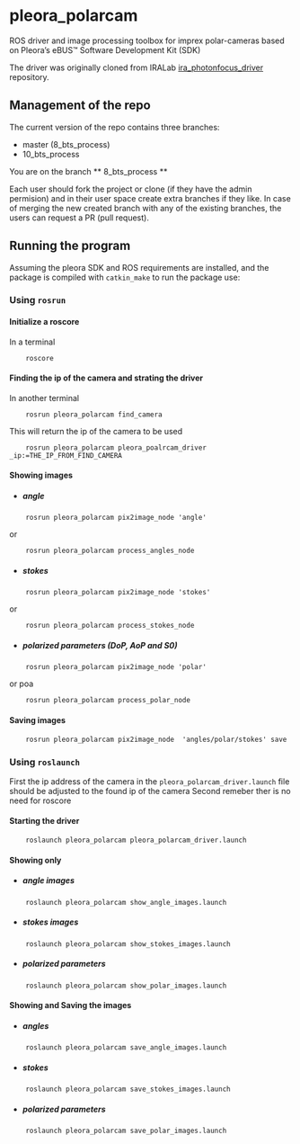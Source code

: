 # pleora_polarcam

ROS driver and image processing toolbox for imprex polar-cameras based on Pleora’s eBUS™ Software Development Kit (SDK)

The driver was originally cloned from IRALab [ira_photonfocus_driver](
https://github.com/iralabdisco/ira_photonfocus_driver.git) repository. 

## Management of the repo 
The current version of the repo contains three branches: 

* master (8_bts_process)
* 10_bts_process

You are on the branch ** 8_bts_process **

Each user should fork the project or clone (if they have the admin permision) and in their user space create extra branches if they like.
In case of merging the new created branch with any of the existing branches, the users can request a PR (pull request). 

## Running the program

Assuming the pleora SDK and ROS requirements are installed, and the package is compiled with `catkin_make` to run the package use: 

### Using `rosrun`

#### Initialize a roscore
In a terminal 
```
	roscore 
```


#### Finding the ip of the camera and strating the driver
In another terminal
```
	rosrun pleora_polarcam find_camera

``` 
This will return the ip of the camera to be used 

```
	rosrun pleora_polarcam pleora_poalrcam_driver _ip:=THE_IP_FROM_FIND_CAMERA

```

#### Showing images 
* ##### angle  
	
```
	rosrun pleora_polarcam pix2image_node 'angle'
```
or 

```
	rosrun pleora_polarcam process_angles_node 

```

* ##### stokes

``` 
	rosrun pleora_polarcam pix2image_node 'stokes'

``` 
or

``` 
	rosrun pleora_polarcam process_stokes_node

```

* ##### polarized parameters (DoP, AoP and S0) 

```
	rosrun pleora_polarcam pix2image_node 'polar'

```
or poa

```
	rosrun pleora_polarcam process_polar_node 

```
#### Saving images
```
	rosrun pleora_polarcam pix2image_node  'angles/polar/stokes' save

```

### Using `roslaunch`

First the ip address of the camera in the `pleora_polarcam_driver.launch` file should be adjusted to the found ip of the camera
Second remeber ther is no need for roscore 

#### Starting the driver 
```
	roslaunch pleora_polarcam pleora_polarcam_driver.launch

```

#### Showing only 

* ##### angle images
```
	roslaunch pleora_polarcam show_angle_images.launch

``` 
* ##### stokes images
```
	roslaunch pleora_polarcam show_stokes_images.launch

``` 
* ##### polarized parameters
```
	roslaunch pleora_polarcam show_polar_images.launch

``` 


#### Showing and Saving the images

* ##### angles 
```
	roslaunch pleora_polarcam save_angle_images.launch

``` 
* ##### stokes 
```
	roslaunch pleora_polarcam save_stokes_images.launch

``` 
* ##### polarized parameters
```
	roslaunch pleora_polarcam save_polar_images.launch

``` 
